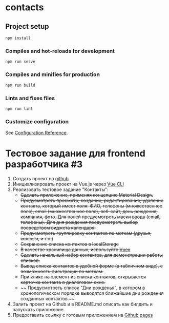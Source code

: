 # contacts

## Project setup
```
npm install
```

### Compiles and hot-reloads for development
```
npm run serve
```

### Compiles and minifies for production
```
npm run build
```

### Lints and fixes files
```
npm run lint
```

### Customize configuration
See [Configuration Reference](https://cli.vuejs.org/config/).


# Тестовое задание для frontend разработчика #3
1. Создать проект на [github](https://github.com).
2. Инициализировать проект на Vue.js через [Vue CLI](https://cli.vuejs.org)
3. Реализовать тестовое задание "Контакты":
   - ~~Сделать приложение, применяя концепцию Material Design.~~
   - ~~Предусмотреть просмотр, создание, редактирование, удаление контакта, который имеет поля: ФИО, телефоны (множественное поле), email (множественное поле), веб-сайт, день рождения, компания, фото. Для полей предусмотреть маски ввода (email, телефоны). Для дня рождения предусмотреть выбор посредством виджета календаря.~~
   - ~~Предусмотреть группировку контактов по меткам (друзья, коллеги, и т.п.)~~
   - ~~Сохранение списка контактов в localStorage~~
   - ~~В качестве хранилища данных, используйте [Vuex](https://vuex.vuejs.org/ru/guide/)~~
   - ~~Сделать начальный набор контактов, для демонстрации работы списков.~~
   - ~~Вывод списка контактов в удобной форме (в табличном виде), с возможность фильтрации по меткам.~~
   - ~~При клике на элемент из списка контактов, открывается карточка контакта в диалоговом окне.~~
   - ~~ Предусмотреть список "Дни рожденья", в котором в хронологическом порядке выводятся ближайшие дни рождения созданных контактов.~~
4. Залить проект на Github и в README.md описать как билдить и запускать приложение.
5. Предоставить ссылку с готовым приложением на [Github pages](https://cli.vuejs.org/ru/guide/deployment.html#github-pages)